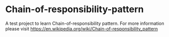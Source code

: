 # Chain-of-responsibility-pattern
A test project to learn Chain-of-responsibility pattern.
For more information please visit https://en.wikipedia.org/wiki/Chain-of-responsibility_pattern
